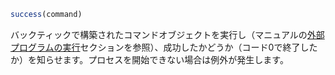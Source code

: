 ```julia
success(command)
```

バックティックで構築されたコマンドオブジェクトを実行し（マニュアルの[外部プログラムの実行](@ref)セクションを参照）、成功したかどうか（コード0で終了したか）を知らせます。プロセスを開始できない場合は例外が発生します。
